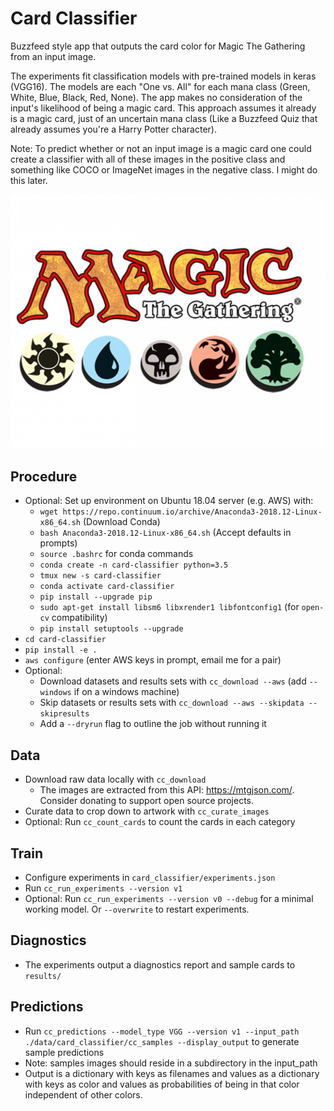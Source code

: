 # Card Classifier

Buzzfeed style app that outputs the card color for Magic The Gathering from an input image. 

The experiments fit classification models with pre-trained models in keras (VGG16). The models are each "One vs. All" 
for each mana class (Green, White, Blue, Black, Red, None). The app makes no consideration of the input's likelihood of 
being a magic card. This approach assumes it already is a magic card, just of an uncertain mana class (Like a Buzzfeed 
Quiz that already assumes you're a Harry Potter character).

Note: To predict whether or not an input image is a magic card one could create a classifier with all of these images 
in the positive class and something like COCO or ImageNet images in the negative class. I might do this later.

<img src="/docs/mtg_logo.png" alt="MTG Logo" width="512">

## Procedure

- Optional: Set up environment on Ubuntu 18.04 server (e.g. AWS) with:
    - `wget https://repo.continuum.io/archive/Anaconda3-2018.12-Linux-x86_64.sh` (Download Conda)
    - `bash Anaconda3-2018.12-Linux-x86_64.sh` (Accept defaults in prompts)
    - `source .bashrc` for conda commands
    - `conda create -n card-classifier python=3.5`
    - `tmux new -s card-classifier`
    - `conda activate card-classifier` 
    - `pip install --upgrade pip`
    - `sudo apt-get install libsm6 libxrender1 libfontconfig1` (for `open-cv` compatibility)
    - `pip install setuptools --upgrade`
- `cd card-classifier`
- `pip install -e .`
- `aws configure` (enter AWS keys in prompt, email me for a pair)
- Optional: 
    - Download datasets and results sets with `cc_download --aws` (add `--windows` if on a windows machine)
    - Skip datasets or results sets with `cc_download --aws --skipdata --skipresults`
    - Add a `--dryrun` flag to outline the job without running it
    

## Data

- Download raw data locally with `cc_download`
    - The images are extracted from this API: https://mtgjson.com/. Consider donating to support open source projects.
- Curate data to crop down to artwork with `cc_curate_images`
- Optional: Run `cc_count_cards` to count the cards in each category

## Train

- Configure experiments in `card_classifier/experiments.json`
- Run `cc_run_experiments --version v1`
- Optional: Run `cc_run_experiments --version v0 --debug` for a minimal working model. Or `--overwrite` to restart 
experiments.

## Diagnostics

- The experiments output a diagnostics report and sample cards to `results/`

## Predictions

- Run `cc_predictions --model_type VGG --version v1 --input_path ./data/card_classifier/cc_samples --display_output` 
to generate sample predictions
- Note: samples images should reside in a subdirectory in the input_path
- Output is a dictionary with keys as filenames and values as a dictionary with keys as color and values as 
probabilities of being in that color independent of other colors.



